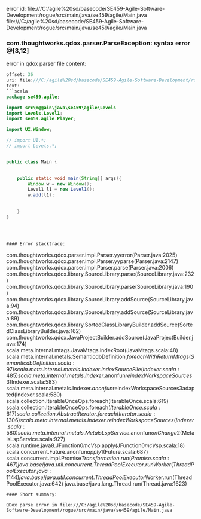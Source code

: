 error id: file:///C:/agile%20sd/basecode/SE459-Agile-Software-Development/rogue/src/main/java/se459/agile/Main.java
file:///C:/agile%20sd/basecode/SE459-Agile-Software-Development/rogue/src/main/java/se459/agile/Main.java
### com.thoughtworks.qdox.parser.ParseException: syntax error @[3,12]

error in qdox parser
file content:
```java
offset: 36
uri: file:///C:/agile%20sd/basecode/SE459-Agile-Software-Development/rogue/src/main/java/se459/agile/Main.java
text:
```scala
package se459.agile;

import src\m@@ain\java\se459\agile\Levels
import Levels.Level1;
import se459.agile.Player;

import UI.Window;

// import UI.*;
// import Levels.*;


public class Main {
    

    public static void main(String[] args){
        Window w = new Window();
        Level1 l1 = new Level1();
        w.add(l1);
       
      
    }
}
```

```



#### Error stacktrace:

```
com.thoughtworks.qdox.parser.impl.Parser.yyerror(Parser.java:2025)
	com.thoughtworks.qdox.parser.impl.Parser.yyparse(Parser.java:2147)
	com.thoughtworks.qdox.parser.impl.Parser.parse(Parser.java:2006)
	com.thoughtworks.qdox.library.SourceLibrary.parse(SourceLibrary.java:232)
	com.thoughtworks.qdox.library.SourceLibrary.parse(SourceLibrary.java:190)
	com.thoughtworks.qdox.library.SourceLibrary.addSource(SourceLibrary.java:94)
	com.thoughtworks.qdox.library.SourceLibrary.addSource(SourceLibrary.java:89)
	com.thoughtworks.qdox.library.SortedClassLibraryBuilder.addSource(SortedClassLibraryBuilder.java:162)
	com.thoughtworks.qdox.JavaProjectBuilder.addSource(JavaProjectBuilder.java:174)
	scala.meta.internal.mtags.JavaMtags.indexRoot(JavaMtags.scala:48)
	scala.meta.internal.metals.SemanticdbDefinition$.foreachWithReturnMtags(SemanticdbDefinition.scala:97)
	scala.meta.internal.metals.Indexer.indexSourceFile(Indexer.scala:485)
	scala.meta.internal.metals.Indexer.$anonfun$reindexWorkspaceSources$3(Indexer.scala:583)
	scala.meta.internal.metals.Indexer.$anonfun$reindexWorkspaceSources$3$adapted(Indexer.scala:580)
	scala.collection.IterableOnceOps.foreach(IterableOnce.scala:619)
	scala.collection.IterableOnceOps.foreach$(IterableOnce.scala:617)
	scala.collection.AbstractIterator.foreach(Iterator.scala:1306)
	scala.meta.internal.metals.Indexer.reindexWorkspaceSources(Indexer.scala:580)
	scala.meta.internal.metals.MetalsLspService.$anonfun$onChange$2(MetalsLspService.scala:927)
	scala.runtime.java8.JFunction0$mcV$sp.apply(JFunction0$mcV$sp.scala:18)
	scala.concurrent.Future$.$anonfun$apply$1(Future.scala:687)
	scala.concurrent.impl.Promise$Transformation.run(Promise.scala:467)
	java.base/java.util.concurrent.ThreadPoolExecutor.runWorker(ThreadPoolExecutor.java:1144)
	java.base/java.util.concurrent.ThreadPoolExecutor$Worker.run(ThreadPoolExecutor.java:642)
	java.base/java.lang.Thread.run(Thread.java:1623)
```
#### Short summary: 

QDox parse error in file:///C:/agile%20sd/basecode/SE459-Agile-Software-Development/rogue/src/main/java/se459/agile/Main.java